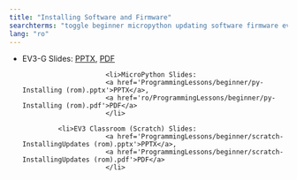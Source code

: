 ```yaml
---
title: "Installing Software and Firmware"
searchterms: "toggle beginner micropython updating software firmware ev3 upload 1.07h 1.07e 1.09d"
lang: "ro"
---
```

  <ul>
                         <li>EV3-G Slides:
                           <a href='ProgrammingLessons/beginner/InstallingUpdates (rom).pptx'>PPTX</a>,
                           <a href='ProgrammingLessons/beginner/InstallingUpdates (rom).pdf'>PDF</a>
                         </li>

                         <li>MicroPython Slides:
                         <a href='ProgrammingLessons/beginner/py-Installing (rom).pptx'>PPTX</a>,
                         <a href='ro/ProgrammingLessons/beginner/py-Installing (rom).pdf'>PDF</a>
                         </li>

			 <li>EV3 Classroom (Scratch) Slides:
                         <a href='ProgrammingLessons/beginner/scratch-InstallingUpdates (rom).pptx'>PPTX</a>,
                         <a href='ProgrammingLessons/beginner/scratch-InstallingUpdates (rom).pdf'>PDF</a>
                         </li>
  </ul>
